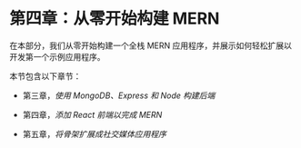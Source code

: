 # 第四章：从零开始构建 MERN

在本部分，我们从零开始构建一个全栈 MERN 应用程序，并展示如何轻松扩展以开发第一个示例应用程序。

本节包含以下章节：

+   第三章，*使用 MongoDB、Express 和 Node 构建后端*

+   第四章，*添加 React 前端以完成 MERN*

+   第五章，*将骨架扩展成社交媒体应用程序*
